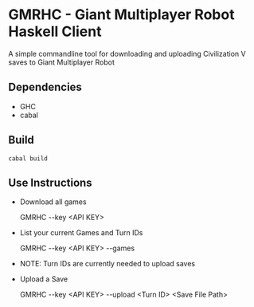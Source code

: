 GMRHC -  Giant Multiplayer Robot Haskell Client
===============================================

A simple commandline tool for downloading and uploading Civilization V saves to Giant Multiplayer Robot

Dependencies
------------

- GHC
- cabal


Build
-----

    cabal build


Use Instructions
----------------

- Download all games

    GMRHC --key &lt;API KEY>

- List your current Games and Turn IDs

    GMRHC --key &lt;API KEY> --games

 - NOTE: Turn IDs are currently needed to upload saves

- Upload a Save

    GMRHC --key &lt;API KEY> --upload &lt;Turn ID> &lt;Save File Path>
